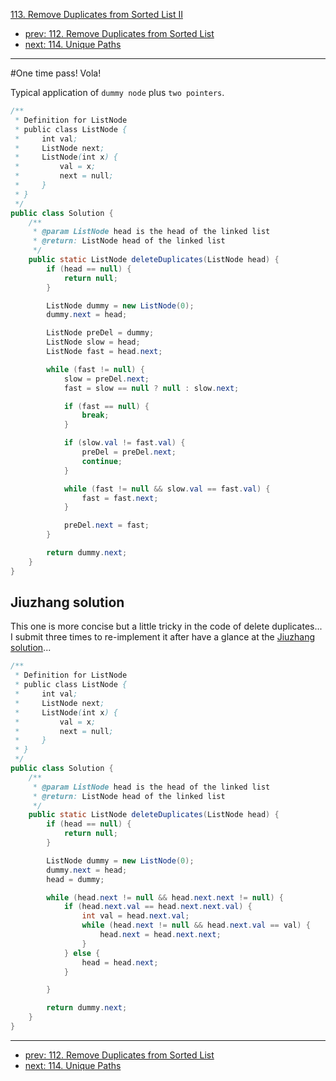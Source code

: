 [113. Remove Duplicates from Sorted List II](http://www.lintcode.com/problem/remove-duplicates-from-sorted-list-ii)

- [prev: 112. Remove Duplicates from Sorted List](112-remove-duplicates-from-sorted-list.md)
- [next: 114. Unique Paths](114-unique-paths.md)

---

#One time pass! Vola!

Typical application of `dummy node` plus `two pointers`.

```java
/**
 * Definition for ListNode
 * public class ListNode {
 *     int val;
 *     ListNode next;
 *     ListNode(int x) {
 *         val = x;
 *         next = null;
 *     }
 * }
 */
public class Solution {
    /**
     * @param ListNode head is the head of the linked list
     * @return: ListNode head of the linked list
     */
    public static ListNode deleteDuplicates(ListNode head) {
        if (head == null) {
            return null;
        }

        ListNode dummy = new ListNode(0);
        dummy.next = head;

        ListNode preDel = dummy;
        ListNode slow = head;
        ListNode fast = head.next;

        while (fast != null) {
            slow = preDel.next;
            fast = slow == null ? null : slow.next;

            if (fast == null) {
                break;
            }

            if (slow.val != fast.val) {
                preDel = preDel.next;
                continue;
            }

            while (fast != null && slow.val == fast.val) {
                fast = fast.next;
            }

            preDel.next = fast;
        }

        return dummy.next;
    }
}

```

## Jiuzhang solution

This one is more concise but a little tricky in the code of delete duplicates... I submit three times to re-implement it after have a glance at the [Jiuzhang solution](http://www.jiuzhang.com/solutions/remove-duplicates-from-sorted-list-ii/)...
```java
/**
 * Definition for ListNode
 * public class ListNode {
 *     int val;
 *     ListNode next;
 *     ListNode(int x) {
 *         val = x;
 *         next = null;
 *     }
 * }
 */
public class Solution {
    /**
     * @param ListNode head is the head of the linked list
     * @return: ListNode head of the linked list
     */
    public static ListNode deleteDuplicates(ListNode head) {
        if (head == null) {
            return null;
        }

        ListNode dummy = new ListNode(0);
        dummy.next = head;
        head = dummy;

        while (head.next != null && head.next.next != null) {
            if (head.next.val == head.next.next.val) {
                int val = head.next.val;
                while (head.next != null && head.next.val == val) {
                    head.next = head.next.next;
                }
            } else {
                head = head.next;
            }

        }

        return dummy.next;
    }
}

```

---

- [prev: 112. Remove Duplicates from Sorted List](112-remove-duplicates-from-sorted-list.md)
- [next: 114. Unique Paths](114-unique-paths.md)
